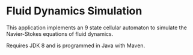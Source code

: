 # Fluid Dynamics Simulation
This application implements an 9 state cellular automaton to simulate the Navier-Stokes equations of fluid dynamics.

Requires JDK 8 and is programmed in Java with Maven.
